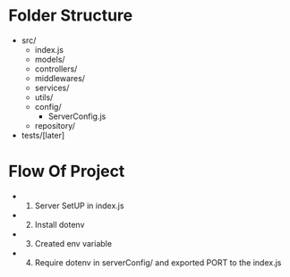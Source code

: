 # Folder Structure

- src/
  - index.js
  - models/
  - controllers/
  - middlewares/
  - services/
  - utils/
  - config/
    - ServerConfig.js
  - repository/
- tests/[later]

# Flow Of Project

- 1. Server SetUP in index.js
- 2. Install dotenv
- 3. Created env variable
- 4. Require dotenv in serverConfig/ and exported PORT to the index.js
